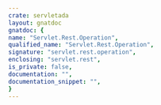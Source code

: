 ```yaml
---
crate: servletada
layout: gnatdoc
gnatdoc: {
name: "Servlet.Rest.Operation",
qualified_name: "Servlet.Rest.Operation",
signature: "servlet.rest.operation",
enclosing: "servlet.rest",
is_private: false,
documentation: "",
documentation_snippet: "",
}
---
```


